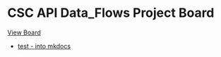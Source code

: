 # CSC API Data_Flows Project Board

[View Board](https://github.com/orgs/data-to-insight/projects/13)

- [test - into mkdocs](https://github.com/data-to-insight/csc_api_data_collection/issues/1)

